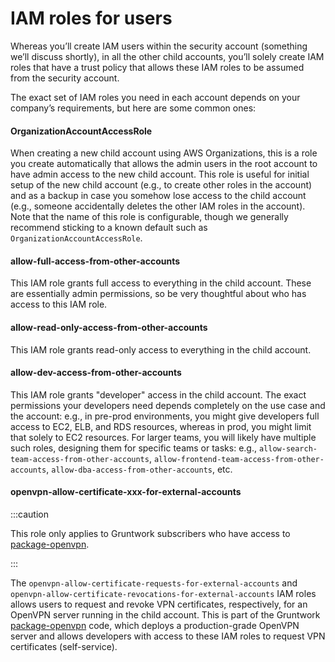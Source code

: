 # IAM roles for users

Whereas you’ll create IAM users within the security account (something we’ll discuss shortly), in all the other child
accounts, you’ll solely create IAM roles that have a trust policy that allows these IAM roles to be assumed from the
security account.

The exact set of IAM roles you need in each account depends on your company’s requirements, but here are some common
ones:


<div className="dlist">

#### OrganizationAccountAccessRole

When creating a new child account using AWS Organizations, this is a role you create automatically that allows the
admin users in the root account to have admin access to the new child account. This role is useful for initial setup
of the new child account (e.g., to create other roles in the account) and as a backup in case you somehow lose access
to the child account (e.g., someone accidentally deletes the other IAM roles in the account). Note that the name of
this role is configurable, though we generally recommend sticking to a known default such as
`OrganizationAccountAccessRole`.

#### allow-full-access-from-other-accounts

This IAM role grants full access to everything in the child account. These are essentially admin permissions, so be
very thoughtful about who has access to this IAM role.

#### allow-read-only-access-from-other-accounts

This IAM role grants read-only access to everything in the child account.

#### allow-dev-access-from-other-accounts

This IAM role grants "developer" access in the child account. The exact permissions your developers need depends
completely on the use case and the account: e.g., in pre-prod environments, you might give developers full access
to EC2, ELB, and RDS resources, whereas in prod, you might limit that solely to EC2 resources. For larger teams, you
will likely have multiple such roles, designing them for specific teams or tasks: e.g.,
`allow-search-team-access-from-other-accounts`, `allow-frontend-team-access-from-other-accounts`,
`allow-dba-access-from-other-accounts`, etc.

#### openvpn-allow-certificate-xxx-for-external-accounts

:::caution

This role only applies to <span className="js-subscribe-cta">Gruntwork subscribers</span> who have access to
[package-openvpn](https://github.com/gruntwork-io/package-openvpn/).

:::

</div>

The `openvpn-allow-certificate-requests-for-external-accounts` and
`openvpn-allow-certificate-revocations-for-external-accounts` IAM roles allows users to request and revoke VPN
certificates, respectively, for an OpenVPN server running in the child account. This is part of the Gruntwork
[package-openvpn](https://github.com/gruntwork-io/package-openvpn/) code, which deploys a production-grade OpenVPN
server and allows developers with access to these IAM roles to request VPN certificates (self-service).
